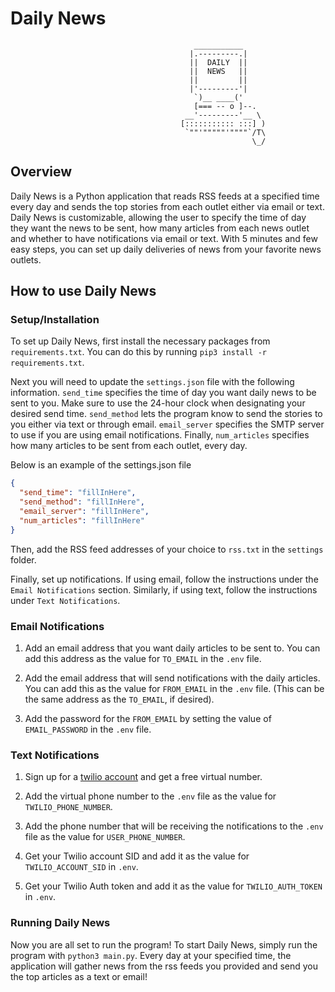 # Daily News

                                             ___________
                                            |.---------.|
                                            ||  DAILY  ||
                                            ||  NEWS   ||
                                            ||         ||
                                            |'---------'|
                                             `)__ ____('
                                             [=== -- o ]--.
                                           __'---------'__ \
                                          [::::::::::: :::] )
                                           `""'"""""'""""`/T\
                                                          \_/

## Overview

Daily News is a Python application that reads RSS feeds at a specified time every day and sends the top stories from each outlet either via email or text. Daily News is customizable, allowing the user to specify the time of day they want the news to be sent, how many articles from each news outlet and whether to have notifications via email or text. With 5 minutes and few easy steps, you can set up daily deliveries of news from your favorite news outlets.

## How to use Daily News

### Setup/Installation

To set up Daily News, first install the necessary packages from `requirements.txt`. You can do this by running `pip3 install -r requirements.txt`.

Next you will need to update the `settings.json` file with the following information. `send_time` specifies the time of day you want daily news to be sent to you. Make sure to use the 24-hour clock when designating your desired send time. `send_method` lets the program know to send the stories to you either via text or through email. `email_server` specifies the SMTP server to use if you are using email notifications. Finally, `num_articles` specifies how many articles to be sent from each outlet, every day.

Below is an example of the settings.json file

```json
{
  "send_time": "fillInHere",
  "send_method": "fillInHere",
  "email_server": "fillInHere",
  "num_articles": "fillInHere"
}
```

Then, add the RSS feed addresses of your choice to `rss.txt` in the `settings` folder.

Finally, set up notifications. If using email, follow the instructions under the `Email Notifications` section. Similarly, if using text, follow the instructions under `Text Notifications`.

### Email Notifications

1. Add an email address that you want daily articles to be sent to. You can add this address as the value for `TO_EMAIL` in the `.env` file.

2. Add the email address that will send notifications with the daily articles. You can add this as the value for `FROM_EMAIL` in the `.env` file. (This can be the same address as the `TO_EMAIL`, if desired).

3. Add the password for the `FROM_EMAIL` by setting the value of `EMAIL_PASSWORD` in the `.env` file.

### Text Notifications

1. Sign up for a [twilio account](https://www.twilio.com/) and get a free virtual number.

2. Add the virtual phone number to the `.env` file as the value for `TWILIO_PHONE_NUMBER`.

3. Add the phone number that will be receiving the notifications to the `.env` file as the value for `USER_PHONE_NUMBER`.

4. Get your Twilio account SID and add it as the value for `TWILIO_ACCOUNT_SID` in `.env`.

5. Get your Twilio Auth token and add it as the value for `TWILIO_AUTH_TOKEN` in `.env`.

### Running Daily News

Now you are all set to run the program! To start Daily News, simply run the program with `python3 main.py`. Every day at your specified time, the application will gather news from the rss feeds you provided and send you the top articles as a text or email!
